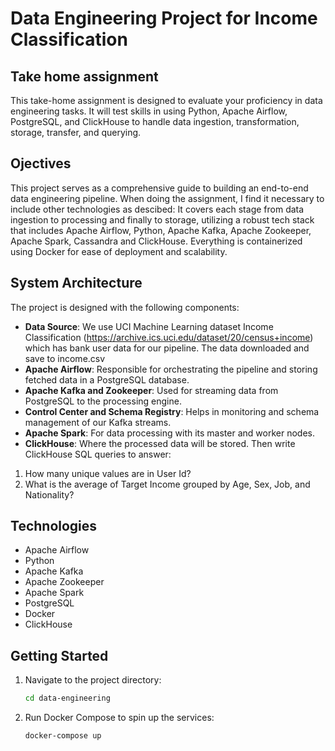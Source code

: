 # Data Engineering Project for Income Classification

## Take home assignment
This take-home assignment is designed to evaluate your proficiency in data engineering tasks. It will test skills in using Python, Apache Airflow, PostgreSQL, and ClickHouse to handle data ingestion, transformation, storage, transfer, and querying. 


## Ojectives
This project serves as a comprehensive guide to building an end-to-end data engineering pipeline.
When doing the assignment, I find it necessary to include other technologies as descibed: 
It covers each stage from data ingestion to processing and finally to storage, utilizing a robust tech stack that includes Apache Airflow, Python, Apache Kafka, Apache Zookeeper, Apache Spark, Cassandra and ClickHouse. Everything is containerized using Docker for ease of deployment and scalability.

## System Architecture

The project is designed with the following components:

- **Data Source**: We use UCI Machine Learning dataset Income Classification (https://archive.ics.uci.edu/dataset/20/census+income) which has bank user data for our pipeline. The data downloaded and save to income.csv
- **Apache Airflow**: Responsible for orchestrating the pipeline and storing fetched data in a PostgreSQL database.
- **Apache Kafka and Zookeeper**: Used for streaming data from PostgreSQL to the processing engine.
- **Control Center and Schema Registry**: Helps in monitoring and schema management of our Kafka streams.
- **Apache Spark**: For data processing with its master and worker nodes.
- **ClickHouse**: Where the processed data will be stored. Then write ClickHouse SQL queries to answer:
1. How many unique values are in User Id?
2. What is the average of Target Income grouped by Age, Sex, Job, and Nationality?


## Technologies

- Apache Airflow
- Python
- Apache Kafka
- Apache Zookeeper
- Apache Spark
- PostgreSQL
- Docker
- ClickHouse

## Getting Started


1. Navigate to the project directory:
    ```bash
    cd data-engineering
    ```

2. Run Docker Compose to spin up the services:
    ```bash
    docker-compose up
    ```

